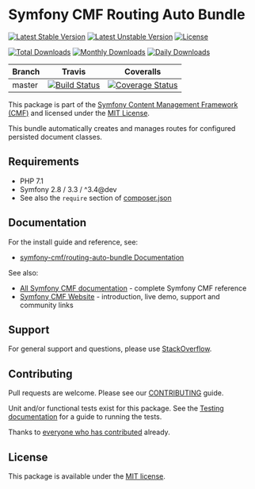 # Symfony CMF Routing Auto Bundle

[![Latest Stable Version](https://poser.pugx.org/symfony-cmf/routing-auto-bundle/v/stable)](https://packagist.org/packages/symfony-cmf/routing-auto-bundle)
[![Latest Unstable Version](https://poser.pugx.org/symfony-cmf/routing-auto-bundle/v/unstable)](https://packagist.org/packages/symfony-cmf/routing-auto-bundle)
[![License](https://poser.pugx.org/symfony-cmf/routing-auto-bundle/license)](https://packagist.org/packages/symfony-cmf/routing-auto-bundle)

[![Total Downloads](https://poser.pugx.org/symfony-cmf/routing-auto-bundle/downloads)](https://packagist.org/packages/symfony-cmf/routing-auto-bundle)
[![Monthly Downloads](https://poser.pugx.org/symfony-cmf/routing-auto-bundle/d/monthly)](https://packagist.org/packages/symfony-cmf/routing-auto-bundle)
[![Daily Downloads](https://poser.pugx.org/symfony-cmf/routing-auto-bundle/d/daily)](https://packagist.org/packages/symfony-cmf/routing-auto-bundle)

Branch | Travis | Coveralls |
------ | ------ | --------- |
master | [![Build Status][travis_unstable_badge]][travis_unstable_link] | [![Coverage Status][coveralls_unstable_badge]][coveralls_unstable_link] |

This package is part of the [Symfony Content Management Framework (CMF)](http://cmf.symfony.com/) and licensed
under the [MIT License](LICENSE).

This bundle automatically creates and manages routes for configured persisted document classes.


## Requirements

* PHP 7.1
* Symfony 2.8 / 3.3 / ^3.4@dev
* See also the `require` section of [composer.json](composer.json)

## Documentation

For the install guide and reference, see:

* [symfony-cmf/routing-auto-bundle Documentation](http://symfony.com/doc/master/cmf/bundles/routing-auto-bundle/index.html)

See also:

* [All Symfony CMF documentation](http://symfony.com/doc/master/cmf/index.html) - complete Symfony CMF reference
* [Symfony CMF Website](http://cmf.symfony.com/) - introduction, live demo, support and community links

## Support

For general support and questions, please use [StackOverflow](http://stackoverflow.com/questions/tagged/symfony-cmf).

## Contributing

Pull requests are welcome. Please see our
[CONTRIBUTING](https://github.com/symfony-cmf/symfony-cmf/blob/master/CONTRIBUTING.md)
guide.

Unit and/or functional tests exist for this package. See the
[Testing documentation](http://symfony.com/doc/master/cmf/components/testing.html)
for a guide to running the tests.

Thanks to
[everyone who has contributed](contributors) already.

## License

This package is available under the [MIT license](src/Resources/meta/LICENSE).

[travis_legacy_badge]: https://travis-ci.org/symfony-cmf/routing-auto-bundle.svg?branch=master
[travis_legacy_link]: https://travis-ci.org/symfony-cmf/routing-auto-bundle
[travis_stable_badge]: https://travis-ci.org/symfony-cmf/routing-auto-bundle.svg?branch=master
[travis_stable_link]: https://travis-ci.org/symfony-cmf/routing-auto-bundle
[travis_unstable_badge]: https://travis-ci.org/symfony-cmf/routing-auto-bundle.svg?branch=master
[travis_unstable_link]: https://travis-ci.org/symfony-cmf/routing-auto-bundle

[coveralls_legacy_badge]: https://coveralls.io/repos/github/symfony-cmf/routing-auto-bundle/badge.svg?branch=master
[coveralls_legacy_link]: https://coveralls.io/github/symfony-cmf/routing-auto-bundle?branch=master
[coveralls_stable_badge]: https://coveralls.io/repos/github/symfony-cmf/routing-auto-bundle/badge.svg?branch=master
[coveralls_stable_link]: https://coveralls.io/github/symfony-cmf/routing-auto-bundle?branch=master
[coveralls_unstable_badge]: https://coveralls.io/repos/github/symfony-cmf/routing-auto-bundle/badge.svg?branch=master
[coveralls_unstable_link]: https://coveralls.io/github/symfony-cmf/routing-auto-bundle?branch=master
